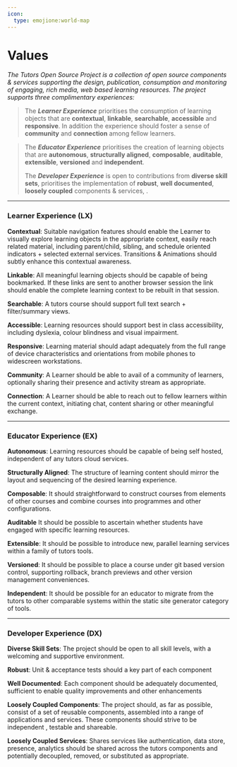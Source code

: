 ```yaml
---
icon:
  type: emojione:world-map
---
```


# Values

*The Tutors Open Source Project is a collection of open source components & services supporting the design, publication, consumption and monitoring of engaging, rich media, web based learning resources. The project supports three complimentary experiences:*

> The ***Learner Experience*** prioritises the consumption of learning objects  that are **contextual**, **linkable**, **searchable**, **accessible** and **responsive**. In addition the experience should foster a sense of **community** and **connection** among fellow learners. 

> The ***Educator Experience*** prioritises the creation of learning objects that are **autonomous**, **structurally aligned**, **composable**,  **auditable**, **extensible**, **versioned** and **independent**.
>
> The ***Developer Experience*** is open to contributions from **diverse skill sets**, prioritises the implementation of **robust**, **well documented**, **loosely coupled** components & services, .

---

### Learner Experience (LX)

**Contextual**: Suitable navigation features should enable the Learner to visually explore learning objects in the appropriate context, easily reach related material, including parent/child, sibling, and schedule oriented indicators + selected external services. Transitions & Animations should subtly enhance this contextual awareness.

**Linkable**: All meaningful learning objects should be capable of being bookmarked. If these links are sent to another browser session the link should enable the complete learning context to be rebuilt in that session.

**Searchable**: A tutors course should support full text search + filter/summary views.  

**Accessible**: Learning resources should support best in class accessibility, including dyslexia, colour blindness and visual impairment.

**Responsive**: Learning material should adapt adequately from the full range of device characteristics and orientations from mobile phones to widescreen workstations.

**Community**: A Learner should be able to avail of a community of learners, optionally sharing their presence and activity stream as appropriate.

**Connection**: A Learner should be able to reach out to fellow learners within the current context, initiating chat, content sharing or other meaningful exchange.

---

### Educator Experience (EX)

**Autonomous**: Learning resources should be capable of being self hosted, independent of any tutors cloud services.

**Structurally Aligned**: The structure of learning content should mirror the layout and sequencing of the desired learning experience.

**Composable**: It should straightforward to construct courses from elements of other courses and combine courses into programmes and other configurations.

**Auditable** It should be possible to ascertain whether students have engaged with specific learning resources.

**Extensible**: It should be possible to introduce new, parallel learning services within a family of tutors tools.

**Versioned**: It should be possible to place a course under git based version control, supporting rollback, branch previews and other version management conveniences.

**Independent**: It should be possible for an educator to migrate from the tutors  to other comparable systems within the static site generator category of tools.

---

### Developer Experience (DX)

**Diverse Skill Sets**: The project should be open to all skill levels, with a welcoming and supportive environment.

**Robust**: Unit & acceptance tests should a key part of each component

**Well Documented**: Each component should be adequately documented, sufficient to enable quality improvements and other enhancements

**Loosely Coupled Components**: The project should, as far as possible, consist of a set of reusable components, assembled into a range of applications and services. These components should strive to be independent , testable and shareable.

**Loosely Coupled Services**: Shares services like authentication, data store, presence, analytics should be shared across the tutors components and potentially decoupled, removed, or substituted as appropriate.



